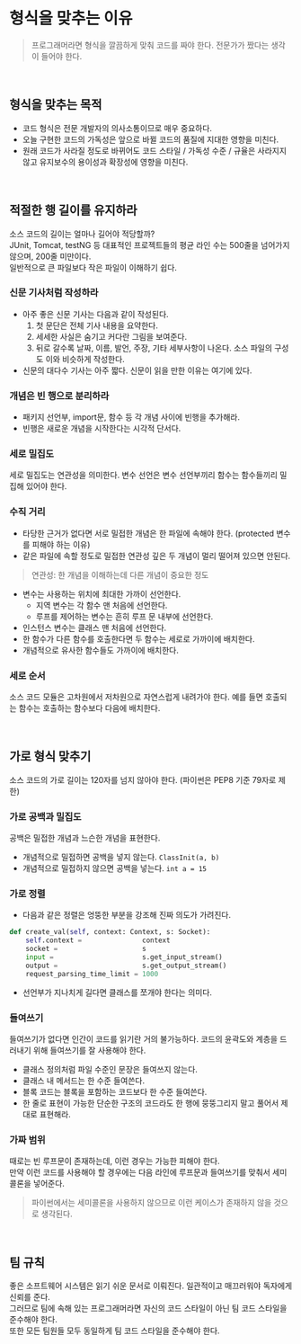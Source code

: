 # 형식을 맞추는 이유
> 프로그래머라면 형식을 깔끔하게 맞춰 코드를 짜야 한다. 전문가가 짰다는 생각이 들어야 한다.

<br>

## 형식을 맞추는 목적
* 코드 형식은 전문 개발자의 의사소통이므로 매우 중요하다.
* 오늘 구현한 코드의 가독성은 앞으로 바뀔 코드의 품질에 지대한 영향을 미친다.
* 원래 코드가 사라질 정도로 바뀌어도 코드 스타일 / 가독성 수준 / 규율은 사라지지 않고 유지보수의 용이성과 확장성에 영향을 미친다.

<br>

## 적절한 행 길이를 유지하라
소스 코드의 길이는 얼마나 길어야 적당할까? <br>
JUnit, Tomcat, testNG 등 대표적인 프로젝트들의 평균 라인 수는 500줄을 넘어가지 않으며, 200줄 미만이다. <br>
일반적으로 큰 파일보다 작은 파일이 이해하기 쉽다.

### 신문 기사처럼 작성하라
* 아주 좋은 신문 기사는 다음과 같이 작성된다.
  1. 첫 문단은 전체 기사 내용을 요약한다. 
  2. 세세한 사실은 숨기고 커다란 그림을 보여준다.
  3. 뒤로 갈수록 날짜, 이름, 발언, 주장, 기타 세부사항이 나온다.
  소스 파일의 구성도 이와 비슷하게 작성한다.
* 신문의 대다수 기사는 아주 짧다. 신문이 읽을 만한 이유는 여기에 있다.

### 개념은 빈 행으로 분리하라
* 패키지 선언부, import문, 함수 등 각 개념 사이에 빈행을 추가해라.
* 빈행은 새로운 개념을 시작한다는 시각적 단서다.

### 세로 밀집도
세로 밀집도는 연관성을 의미한다. 변수 선언은 변수 선언부끼리 함수는 함수들끼리 밀집해 있어야 한다.

### 수직 거리
* 타당한 근거가 없다면 서로 밀접한 개념은 한 파일에 속해야 한다. (protected 변수를 피해야 하는 이유)
* 같은 파일에 속할 정도로 밀접한 연관성 깊은 두 개념이 멀리 떨어져 있으면 안된다.
> 연관성: 한 개념을 이해하는데 다른 개념이 중요한 정도
* 변수는 사용하는 위치에 최대한 가까이 선언한다.
  * 지역 변수는 각 함수 맨 처음에 선언한다.
  * 루프를 제어하는 변수는 흔히 루프 문 내부에 선언한다.
* 인스턴스 변수는 클래스 맨 처음에 선언한다.
* 한 함수가 다른 함수를 호출한다면 두 함수는 세로로 가까이에 배치한다.
* 개념적으로 유사한 함수들도 가까이에 배치한다.

### 세로 순서
소스 코드 모듈은 고차원에서 저차원으로 자연스럽게 내려가야 한다. 예를 들면 호출되는 함수는 호출하는 함수보다 다음에 배치한다.

<br>

## 가로 형식 맞추기
소스 코드의 가로 길이는 120자를 넘지 않아야 한다. (파이썬은 PEP8 기준 79자로 제한)

### 가로 공백과 밀집도
공백은 밀접한 개념과 느슨한 개념을 표현한다.
* 개념적으로 밀접하면 공백을 넣지 않는다. `ClassInit(a, b)`
* 개념적으로 밀접하지 않으면 공백을 넣는다. `int a = 15`

### 가로 정렬
* 다음과 같은 정렬은 엉뚱한 부분을 강조해 진짜 의도가 가려진다.

```python
def create_val(self, context: Context, s: Socket):
    self.context =               context
    socket =                     s
    input =                      s.get_input_stream()
    output =                     s.get_output_stream()
    request_parsing_time_limit = 1000
```

* 선언부가 지나치게 길다면 클래스를 쪼개야 한다는 의미다.

### 들여쓰기
들여쓰기가 없다면 인간이 코드를 읽기란 거의 불가능하다. 코드의 윤곽도와 계층을 드러내기 위해 들여쓰기를 잘 사용해야 한다.
* 클래스 정의처럼 파일 수준인 문장은 들여쓰지 않는다.
* 클래스 내 메서드는 한 수준 들여쓴다.
* 블록 코드는 블록을 포함하는 코드보다 한 수준 들여쓴다.
* 한 줄로 표현이 가능한 단순한 구조의 코드라도 한 행에 뭉뚱그리지 말고 풀어서 제대로 표현해라.

### 가짜 범위
때로는 빈 루프문이 존재하는데, 이런 경우는 가능한 피해야 한다. <br>
만약 이런 코드를 사용해야 할 경우에는 다음 라인에 루프문과 들여쓰기를 맞춰서 세미콜론을 넣어준다.
> 파이썬에서는 세미콜론을 사용하지 않으므로 이런 케이스가 존재하지 않을 것으로 생각된다.

<br>

## 팀 규칙
좋은 소프트웨어 시스템은 읽기 쉬운 문서로 이뤄진다. 일관적이고 매끄러워야 독자에게 신뢰를 준다. <br>
그러므로 팀에 속해 있는 프로그래머라면 자신의 코드 스타일이 아닌 팀 코드 스타일을 준수해야 한다. <br> 
또한 모든 팀원들 모두 동일하게 팀 코드 스타일을 준수해야 한다.
